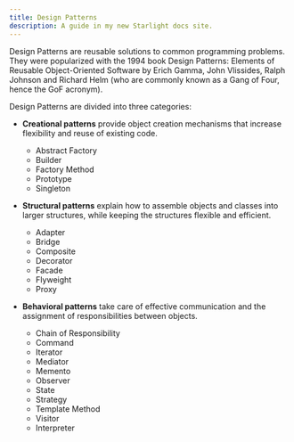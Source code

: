```yaml
---
title: Design Patterns
description: A guide in my new Starlight docs site.
---
```


Design Patterns are reusable solutions to common programming problems. They were popularized with the 1994 book Design Patterns: Elements of Reusable Object-Oriented Software by Erich Gamma, John Vlissides, Ralph Johnson and Richard Helm (who are commonly known as a Gang of Four, hence the GoF acronym).

Design Patterns are divided into three categories:

- **Creational patterns** provide object creation mechanisms that increase flexibility and reuse of existing code.
    - Abstract Factory
    - Builder
    - Factory Method
    - Prototype
    - Singleton


- **Structural patterns** explain how to assemble objects and classes into larger structures, while keeping the structures flexible and efficient.
    - Adapter
    - Bridge
    - Composite
    - Decorator
    - Facade
    - Flyweight
    - Proxy

- **Behavioral patterns** take care of effective communication and the assignment of responsibilities between objects.
    - Chain of Responsibility
    - Command
    - Iterator
    - Mediator
    - Memento
    - Observer
    - State 
    - Strategy
    - Template Method
    - Visitor
    - Interpreter
